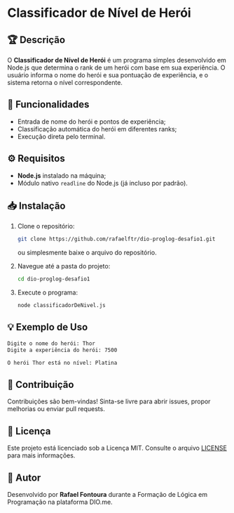 # Classificador de Nível de Herói

## 🏆 Descrição
O **Classificador de Nível de Herói** é um programa simples desenvolvido em Node.js que determina o rank de um herói com base em sua experiência. O usuário informa o nome do herói e sua pontuação de experiência, e o sistema retorna o nível correspondente.

## 🚀 Funcionalidades
- Entrada de nome do herói e pontos de experiência;
- Classificação automática do herói em diferentes ranks;
- Execução direta pelo terminal.

## ⚙️ Requisitos
- **Node.js** instalado na máquina;
- Módulo nativo `readline` do Node.js (já incluso por padrão).

## 📥 Instalação
1. Clone o repositório:
   ```bash
   git clone https://github.com/rafaelftr/dio-proglog-desafio1.git
   ```
   ou simplesmente baixe o arquivo do repositório.

2. Navegue até a pasta do projeto:
   ```bash
   cd dio-proglog-desafio1
   ```

3. Execute o programa:
   ```bash
   node classificadorDeNivel.js
   ```

## 💡 Exemplo de Uso
```bash
Digite o nome do herói: Thor
Digite a experiência do herói: 7500

O herói Thor está no nível: Platina
```

## 🤝 Contribuição
Contribuições são bem-vindas! Sinta-se livre para abrir issues, propor melhorias ou enviar pull requests.

## 📜 Licença
Este projeto está licenciado sob a Licença MIT. Consulte o arquivo [LICENSE](LICENSE) para mais informações.

## 👤 Autor
Desenvolvido por **Rafael Fontoura** durante a Formação de Lógica em Programação na plataforma DIO.me.

